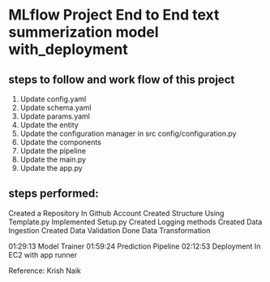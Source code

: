 # MLflow Project End to End text summerization model with_deployment


## steps to follow and work flow of this project

1. Update config.yaml
2. Update schema.yaml
3. Update params.yaml
4. Update the entity
5. Update the configuration manager in src config/configuration.py
6. Update the components
7. Update the pipeline 
8. Update the main.py
9. Update the app.py

## steps performed:
Created a Repository In Github Account
Created Structure Using Template.py
Implemented Setup.py
Created Logging methods
Created Data Ingestion
Created Data Validation
Done Data Transformation

01:29:13 Model Trainer
01:59:24 Prediction Pipeline
02:12:53 Deployment In EC2 with app runner

Reference:
Krish Naik
